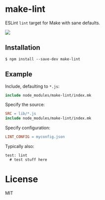 
# make-lint

  ESLint `lint` target for Make with sane defaults.

  ![](http://indul.ccio.co/YE/Z8/U6/285767538825924428N2LbBDGkc.jpg)

## Installation

```
$ npm install --save-dev make-lint
```

## Example

Include, defaulting to `*.js`:

```Makefile
include node_modules/make-lint/index.mk
```

Specify the source:

```Makefile
SRC = lib/*.js
include node_modules/make-lint/index.mk
```

Specify configuration:

```Makefile
LINT_CONFIG = myconfig.json
```

Typically also:

```
test: lint
  # test stuff here
```

# License

  MIT